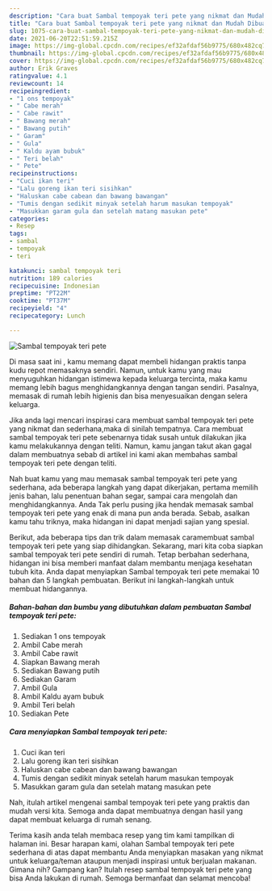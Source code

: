 ```yaml
---
description: "Cara buat Sambal tempoyak teri pete yang nikmat dan Mudah Dibuat"
title: "Cara buat Sambal tempoyak teri pete yang nikmat dan Mudah Dibuat"
slug: 1075-cara-buat-sambal-tempoyak-teri-pete-yang-nikmat-dan-mudah-dibuat
date: 2021-06-20T22:51:59.215Z
image: https://img-global.cpcdn.com/recipes/ef32afdaf56b9775/680x482cq70/sambal-tempoyak-teri-pete-foto-resep-utama.jpg
thumbnail: https://img-global.cpcdn.com/recipes/ef32afdaf56b9775/680x482cq70/sambal-tempoyak-teri-pete-foto-resep-utama.jpg
cover: https://img-global.cpcdn.com/recipes/ef32afdaf56b9775/680x482cq70/sambal-tempoyak-teri-pete-foto-resep-utama.jpg
author: Erik Graves
ratingvalue: 4.1
reviewcount: 14
recipeingredient:
- "1 ons tempoyak"
- " Cabe merah"
- " Cabe rawit"
- " Bawang merah"
- " Bawang putih"
- " Garam"
- " Gula"
- " Kaldu ayam bubuk"
- " Teri belah"
- " Pete"
recipeinstructions:
- "Cuci ikan teri"
- "Lalu goreng ikan teri sisihkan"
- "Haluskan cabe cabean dan bawang bawangan"
- "Tumis dengan sedikit minyak setelah harum masukan tempoyak"
- "Masukkan garam gula dan setelah matang masukan pete"
categories:
- Resep
tags:
- sambal
- tempoyak
- teri

katakunci: sambal tempoyak teri 
nutrition: 189 calories
recipecuisine: Indonesian
preptime: "PT22M"
cooktime: "PT37M"
recipeyield: "4"
recipecategory: Lunch

---
```



![Sambal tempoyak teri pete](https://img-global.cpcdn.com/recipes/ef32afdaf56b9775/680x482cq70/sambal-tempoyak-teri-pete-foto-resep-utama.jpg)

Di masa  saat ini , kamu memang dapat membeli hidangan praktis tanpa kudu repot memasaknya sendiri. Namun, untuk kamu yang mau menyuguhkan hidangan istimewa kepada keluarga tercinta, maka kamu memang lebih bagus menghidangkannya dengan tangan sendiri. Pasalnya, memasak di rumah lebih higienis dan bisa menyesuaikan dengan selera keluarga.

Jika anda lagi mencari inspirasi cara membuat sambal tempoyak teri pete yang nikmat dan sederhana,maka di sinilah tempatnya. Cara membuat sambal tempoyak teri pete  sebenarnya tidak susah untuk dilakukan jika kamu melakukannya dengan teliti. Namun, kamu jangan takut akan gagal dalam membuatnya 
sebab di artikel ini kami akan membahas sambal tempoyak teri pete dengan teliti.  



Nah buat kamu yang mau memasak sambal tempoyak teri pete yang sederhana, ada beberapa langkah yang dapat dikerjakan, pertama memilih jenis bahan, lalu penentuan bahan segar, sampai cara mengolah dan menghidangkannya. Anda Tak perlu pusing jika hendak memasak sambal tempoyak teri pete yang enak di mana pun anda berada. Sebab, asalkan kamu  tahu triknya, maka hidangan ini dapat menjadi sajian yang spesial.

Berikut, ada beberapa tips dan trik dalam memasak caramembuat sambal tempoyak teri pete yang siap dihidangkan. Sekarang, mari kita coba siapkan sambal tempoyak teri pete sendiri di rumah. Tetap berbahan sederhana, hidangan ini bisa memberi manfaat dalam membantu menjaga kesehatan tubuh kita. Anda dapat menyiapkan Sambal tempoyak teri pete memakai 10 bahan dan 5 langkah pembuatan. Berikut ini langkah-langkah untuk membuat hidangannya.

<!--inarticleads1-->

##### Bahan-bahan dan bumbu yang dibutuhkan dalam pembuatan Sambal tempoyak teri pete:

1. Sediakan 1 ons tempoyak
1. Ambil  Cabe merah
1. Ambil  Cabe rawit
1. Siapkan  Bawang merah
1. Sediakan  Bawang putih
1. Sediakan  Garam
1. Ambil  Gula
1. Ambil  Kaldu ayam bubuk
1. Ambil  Teri belah
1. Sediakan  Pete




<!--inarticleads2-->

##### Cara menyiapkan Sambal tempoyak teri pete:

1. Cuci ikan teri
1. Lalu goreng ikan teri sisihkan
1. Haluskan cabe cabean dan bawang bawangan
1. Tumis dengan sedikit minyak setelah harum masukan tempoyak
1. Masukkan garam gula dan setelah matang masukan pete




Nah, itulah artikel mengenai  sambal tempoyak teri pete  yang praktis dan mudah versi kita. Semoga anda dapat membuatnya dengan hasil yang dapat membuat keluarga di rumah senang. 

Terima kasih anda telah membaca resep yang tim kami tampilkan di halaman ini. Besar harapan kami, olahan  Sambal tempoyak teri pete sederhana di atas dapat membantu Anda menyiapkan masakan yang nikmat untuk keluarga/teman ataupun menjadi inspirasi untuk berjualan makanan. Gimana nih? Gampang kan? Itulah resep sambal tempoyak teri pete yang bisa Anda lakukan di rumah. Semoga bermanfaat dan selamat mencoba!

